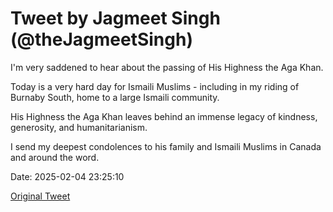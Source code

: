 # Tweet by Jagmeet Singh (@theJagmeetSingh)

I'm very saddened to hear about the passing of His Highness the Aga Khan.

Today is a very hard day for Ismaili Muslims - including in my riding of Burnaby South, home to a large Ismaili community.

His Highness the Aga Khan leaves behind an immense legacy of kindness, generosity, and humanitarianism.

I send my deepest condolences to his family and Ismaili Muslims in Canada and around the word.

Date: 2025-02-04 23:25:10

[Original Tweet](https://x.com/theJagmeetSingh/status/1886918952351359248)
